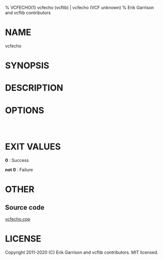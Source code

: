 % VCFECHO(1) vcfecho (vcflib) | vcfecho (VCF unknown)
% Erik Garrison and vcflib contributors

# NAME

vcfecho

# SYNOPSIS



# DESCRIPTION



# OPTIONS

```



```

# EXIT VALUES

**0**
: Success

**not 0**
: Failure

# OTHER

## Source code

[vcfecho.cpp](https://github.com/vcflib/vcflib/blob/master/src/vcfecho.cpp)

# LICENSE

Copyright 2011-2020 (C) Erik Garrison and vcflib contributors. MIT licensed.

<!--
  Created with ./scripts/bin2md.rb scripts/bin2md-template.erb
-->
